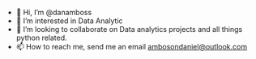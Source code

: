 - 👋 Hi, I’m @danamboss
- 👀 I’m interested in Data Analytic
- 💞️ I’m looking to collaborate on Data analytics projects and all things python related.
- 📫 How to reach me, send me an email ambosondaniel@outlook.com

<!---
danamboss/danamboss is a ✨ special ✨ repository because its `README.md` (this file) appears on your GitHub profile.
You can click the Preview link to take a look at your changes.
--->
